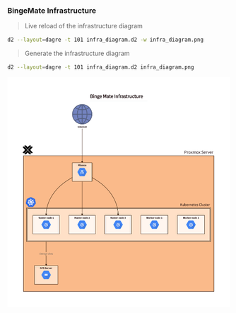 ### BingeMate Infrastructure

> Live reload of the infrastructure diagram
```bash
d2 --layout=dagre -t 101 infra_diagram.d2 -w infra_diagram.png
```
> Generate the infrastructure diagram
```bash
d2 --layout=dagre -t 101 infra_diagram.d2 infra_diagram.png
```

![Infrastructure Diagram](infra_diagram.png)